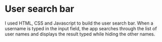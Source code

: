 # User search bar

I used HTML, CSS and Javascript to build the user search bar.
When a username is typed in the input field, the app searches through the list of user names and displays the result typed while hiding the other names. 


